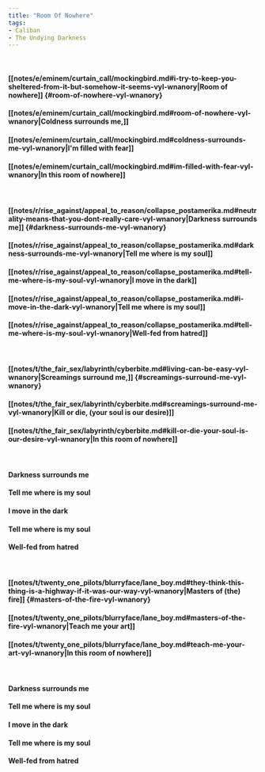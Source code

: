 ```yaml
---
title: "Room Of Nowhere"
tags:
- Caliban
- The Undying Darkness
---
```

&nbsp;
#### [[notes/e/eminem/curtain_call/mockingbird.md#i-try-to-keep-you-sheltered-from-it-but-somehow-it-seems-vyl-wnanory|Room of nowhere]] {#room-of-nowhere-vyl-wnanory}
#### [[notes/e/eminem/curtain_call/mockingbird.md#room-of-nowhere-vyl-wnanory|Coldness surrounds me,]]
#### [[notes/e/eminem/curtain_call/mockingbird.md#coldness-surrounds-me-vyl-wnanory|I'm filled with fear]]
#### [[notes/e/eminem/curtain_call/mockingbird.md#im-filled-with-fear-vyl-wnanory|In this room of nowhere]]
&nbsp;
#### [[notes/r/rise_against/appeal_to_reason/collapse_postamerika.md#neutrality-means-that-you-dont-really-care-vyl-wnanory|Darkness surrounds me]] {#darkness-surrounds-me-vyl-wnanory}
#### [[notes/r/rise_against/appeal_to_reason/collapse_postamerika.md#darkness-surrounds-me-vyl-wnanory|Tell me where is my soul]]
#### [[notes/r/rise_against/appeal_to_reason/collapse_postamerika.md#tell-me-where-is-my-soul-vyl-wnanory|I move in the dark]]
#### [[notes/r/rise_against/appeal_to_reason/collapse_postamerika.md#i-move-in-the-dark-vyl-wnanory|Tell me where is my soul]]
#### [[notes/r/rise_against/appeal_to_reason/collapse_postamerika.md#tell-me-where-is-my-soul-vyl-wnanory|Well-fed from hatred]]
&nbsp;
#### [[notes/t/the_fair_sex/labyrinth/cyberbite.md#living-can-be-easy-vyl-wnanory|Screamings surround me,]] {#screamings-surround-me-vyl-wnanory}
#### [[notes/t/the_fair_sex/labyrinth/cyberbite.md#screamings-surround-me-vyl-wnanory|Kill or die, (your soul is our desire)]]
#### [[notes/t/the_fair_sex/labyrinth/cyberbite.md#kill-or-die-your-soul-is-our-desire-vyl-wnanory|In this room of nowhere]]
&nbsp;
#### Darkness surrounds me
#### Tell me where is my soul
#### I move in the dark
#### Tell me where is my soul
#### Well-fed from hatred
&nbsp;
#### [[notes/t/twenty_one_pilots/blurryface/lane_boy.md#they-think-this-thing-is-a-highway-if-it-was-our-way-vyl-wnanory|Masters of (the) fire]] {#masters-of-the-fire-vyl-wnanory}
#### [[notes/t/twenty_one_pilots/blurryface/lane_boy.md#masters-of-the-fire-vyl-wnanory|Teach me your art]]
#### [[notes/t/twenty_one_pilots/blurryface/lane_boy.md#teach-me-your-art-vyl-wnanory|In this room of nowhere]]
&nbsp;
#### Darkness surrounds me
#### Tell me where is my soul
#### I move in the dark
#### Tell me where is my soul
#### Well-fed from hatred
